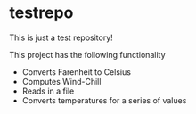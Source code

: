 # testrepo
This is just a test repository!

This project has the following functionality

  - Converts Farenheit to Celsius
  - Computes Wind-Chill
  - Reads in a file
  - Converts temperatures for a series of values
